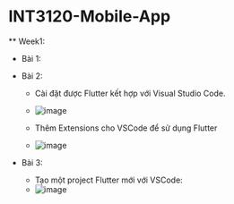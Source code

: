 # INT3120-Mobile-App
** Week1: 
- Bài 1:
- Bài 2:
  - Cài đặt được Flutter kết hợp với Visual Studio Code.
  - ![image](https://user-images.githubusercontent.com/62579790/154659509-6be5fd79-f628-4c64-9092-670966f52df6.png)
  
  - Thêm Extensions cho VSCode để sử dụng Flutter
  - ![image](https://user-images.githubusercontent.com/62579790/154659262-6b842657-973d-4ff7-8b34-322a38c6036d.png)

- Bài 3:
  - Tạo một project Flutter mới với VSCode:
  - ![image](https://user-images.githubusercontent.com/62579790/154660755-899c8b54-fc96-4c13-824c-d859cc6346d5.png)

